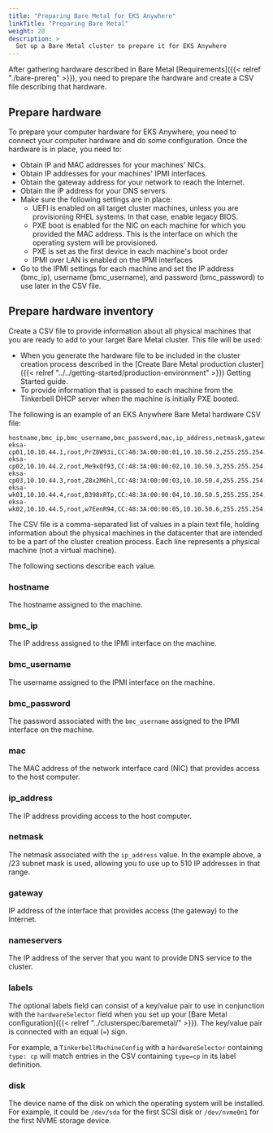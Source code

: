 ```yaml
---
title: "Preparing Bare Metal for EKS Anywhere"
linkTitle: "Preparing Bare Metal"
weight: 20
description: >
  Set up a Bare Metal cluster to prepare it for EKS Anywhere
---
```

After gathering hardware described in Bare Metal [Requirements]({{< relref "./bare-prereq" >}}), you need to prepare the hardware and create a CSV file describing that hardware.

## Prepare hardware
To prepare your computer hardware for EKS Anywhere, you need to connect your computer hardware and do some configuration.
Once the hardware is in place, you need to:

* Obtain IP and MAC addresses for your machines' NICs.
* Obtain IP addresses for your machines' IPMI interfaces.
* Obtain the gateway address for your network to reach the Internet.
* Obtain the IP address for your DNS servers.
* Make sure the following settings are in place:
  * UEFI is enabled on all target cluster machines, unless you are provisioning RHEL systems. In that case, enable legacy BIOS.
  * PXE boot is enabled for the NIC on each machine for which you provided the MAC address. This is the interface on which the operating system will be provisioned.
  * PXE is set as the first device in each machine's boot order
  * IPMI over LAN is enabled on the IPMI interfaces
* Go to the IPMI settings for each machine and set the IP address (bmc_ip), username (bmc_username), and password (bmc_password) to use later in the CSV file.

## Prepare hardware inventory
Create a CSV file to provide information about all physical machines that you are ready to add to your target Bare Metal cluster.
This file will be used:

* When you generate the hardware file to be included in the cluster creation process described in the [Create Bare Metal production cluster]({{< relref "../../getting-started/production-environment" >}}) Getting Started guide.
* To provide information that is passed to each machine from the Tinkerbell DHCP server when the machine is initially PXE booted.

The following is an example of an EKS Anywhere Bare Metal hardware CSV file:

```
hostname,bmc_ip,bmc_username,bmc_password,mac,ip_address,netmask,gateway,nameservers,labels,disk
eksa-cp01,10.10.44.1,root,PrZ8W93i,CC:48:3A:00:00:01,10.10.50.2,255.255.254.0,10.10.50.1,8.8.8.8|8.8.4.4,type=cp,/dev/sda
eksa-cp02,10.10.44.2,root,Me9xQf93,CC:48:3A:00:00:02,10.10.50.3,255.255.254.0,10.10.50.1,8.8.8.8|8.8.4.4,type=cp,/dev/sda
eksa-cp03,10.10.44.3,root,Z8x2M6hl,CC:48:3A:00:00:03,10.10.50.4,255.255.254.0,10.10.50.1,8.8.8.8|8.8.4.4,type=cp,/dev/sda
eksa-wk01,10.10.44.4,root,B398xRTp,CC:48:3A:00:00:04,10.10.50.5,255.255.254.0,10.10.50.1,8.8.8.8|8.8.4.4,type=worker,/dev/sda
eksa-wk02,10.10.44.5,root,w7EenR94,CC:48:3A:00:00:05,10.10.50.6,255.255.254.0,10.10.50.1,8.8.8.8|8.8.4.4,type=worker,/dev/sda

```

The CSV file is a comma-separated list of values in a plain text file, holding information about the physical machines in the datacenter that are intended to be a part of the cluster creation process.
Each line represents a physical machine (not a virtual machine).

The following sections describe each value.

### hostname
The hostname assigned to the machine.
### bmc_ip
The IP address assigned to the IPMI interface on the machine.
### bmc_username
The username assigned to the IPMI interface on the machine.
### bmc_password
The password associated with the `bmc_username` assigned to the IPMI interface on the machine.
### mac
The MAC address of the network interface card (NIC) that provides access to the host computer.
### ip_address
The IP address providing access to the host computer.
### netmask
The netmask associated with the `ip_address` value.
In the example above, a /23 subnet mask is used, allowing you to use up to 510 IP addresses in that range. 
### gateway
IP address of the interface that provides access (the gateway) to the Internet.
### nameservers
The IP address of the server that you want to provide DNS service to the cluster.
### labels
The optional labels field can consist of a key/value pair to use in conjunction with the `hardwareSelector` field when you set up your [Bare Metal configuration]({{< relref "../clusterspec/baremetal/" >}}).
The key/value pair is connected with an equal (`=`) sign.

For example, a `TinkerbellMachineConfig` with a `hardwareSelector` containing `type: cp` will match entries in the CSV containing `type=cp` in its label definition.

### disk
The device name of the disk on which the operating system will be installed.
For example, it could be `/dev/sda` for the first SCSI disk or `/dev/nvme0n1` for the first NVME storage device.
